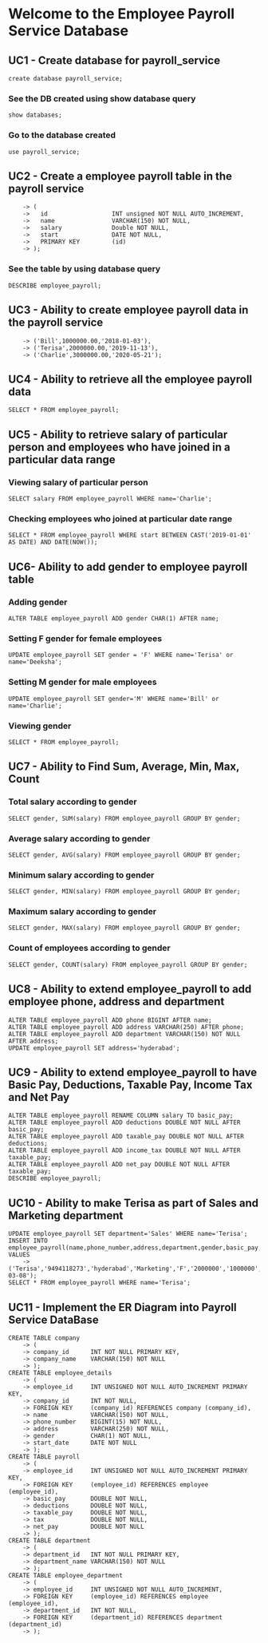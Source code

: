 # Welcome to the Employee Payroll Service Database

## UC1 - Create database for payroll_service
```create database payroll_service;```

### See the DB created using show database query
```show databases;```

### Go to the database created
```use payroll_service;```

## UC2 - Create a employee payroll table in the payroll service
```CREATE TABLE employee_payroll
    -> (
    ->   id                  INT unsigned NOT NULL AUTO_INCREMENT,
    ->   name                VARCHAR(150) NOT NULL,
    ->   salary              Double NOT NULL,
    ->   start               DATE NOT NULL,
    ->   PRIMARY KEY         (id)
    -> );
```
### See the table by using database query
```DESCRIBE employee_payroll;```

## UC3 - Ability to create employee payroll data in the payroll service
```INSERT INTO employee_payroll(name , salary , start) VALUES
    -> ('Bill',1000000.00,'2018-01-03'),
    -> ('Terisa',2000000.00,'2019-11-13'),
    -> ('Charlie',3000000.00,'2020-05-21');
```
## UC4 - Ability to retrieve all the employee payroll data
```SELECT * FROM employee_payroll;```

## UC5 - Ability to retrieve salary of particular person and employees who have joined in a particular data range
### Viewing salary of particular person
```SELECT salary FROM employee_payroll WHERE name='Charlie';```

### Checking employees who joined at particular date range
```SELECT * FROM employee_payroll WHERE start BETWEEN CAST('2019-01-01' AS DATE) AND DATE(NOW());```

## UC6- Ability to add gender to employee payroll table
### Adding gender
```ALTER TABLE employee_payroll ADD gender CHAR(1) AFTER name;```

### Setting F gender for female employees
```UPDATE employee_payroll SET gender = 'F' WHERE name='Terisa' or name='Deeksha';```

### Setting M gender for male employees
```UPDATE employee_payroll SET gender='M' WHERE name='Bill' or name='Charlie';```

### Viewing gender
```SELECT * FROM employee_payroll;```

## UC7 - Ability to Find Sum, Average, Min, Max, Count
### Total salary according to gender
```SELECT gender, SUM(salary) FROM employee_payroll GROUP BY gender;```

### Average salary according to gender
```SELECT gender, AVG(salary) FROM employee_payroll GROUP BY gender;```

### Minimum salary according to gender
```SELECT gender, MIN(salary) FROM employee_payroll GROUP BY gender;```

### Maximum salary according to gender
```SELECT gender, MAX(salary) FROM employee_payroll GROUP BY gender;```

### Count of employees according to gender
```SELECT gender, COUNT(salary) FROM employee_payroll GROUP BY gender;```

## UC8 - Ability to extend employee_payroll to add employee phone, address and department
```
ALTER TABLE employee_payroll ADD phone BIGINT AFTER name;
ALTER TABLE employee_payroll ADD address VARCHAR(250) AFTER phone;
ALTER TABLE employee_payroll ADD department VARCHAR(150) NOT NULL AFTER address;
UPDATE employee_payroll SET address='hyderabad';
```
## UC9 - Ability to extend employee_payroll to have Basic Pay, Deductions, Taxable Pay, Income Tax and Net Pay
```
ALTER TABLE employee_payroll RENAME COLUMN salary TO basic_pay;
ALTER TABLE employee_payroll ADD deductions DOUBLE NOT NULL AFTER basic_pay;
ALTER TABLE employee_payroll ADD taxable_pay DOUBLE NOT NULL AFTER deductions;
ALTER TABLE employee_payroll ADD income_tax DOUBLE NOT NULL AFTER taxable_pay;
ALTER TABLE employee_payroll ADD net_pay DOUBLE NOT NULL AFTER taxable_pay;
DESCRIBE employee_payroll;
```
## UC10 - Ability to make Terisa as part of Sales and Marketing department
```
UPDATE employee_payroll SET department='Sales' WHERE name='Terisa';
INSERT INTO employee_payroll(name,phone_number,address,department,gender,basic_pay,deductions,taxable_pay,tax,net_pay,start) VALUES
    -> ('Terisa','9494118273','hyderabad','Marketing','F','2000000','1000000','2000000','500000','1500000','2018-03-08');
SELECT * FROM employee_payroll WHERE name='Terisa';
```
## UC11 - Implement the ER Diagram into Payroll Service DataBase
```
CREATE TABLE company
    -> (
    -> company_id      INT NOT NULL PRIMARY KEY,
    -> company_name    VARCHAR(150) NOT NULL
    -> );
CREATE TABLE employee_details
    -> (
    -> employee_id     INT UNSIGNED NOT NULL AUTO_INCREMENT PRIMARY KEY,
    -> company_id      INT NOT NULL,
    -> FOREIGN KEY     (company_id) REFERENCES company (company_id),
    -> name            VARCHAR(150) NOT NULL,
    -> phone_number    BIGINT(15) NOT NULL,
    -> address         VARCHAR(250) NOT NULL,
    -> gender          CHAR(1) NOT NULL,
    -> start_date      DATE NOT NULL
    -> );
CREATE TABLE payroll
    -> (
    -> employee_id     INT UNSIGNED NOT NULL AUTO_INCREMENT PRIMARY KEY,
    -> FOREIGN KEY     (employee_id) REFERENCES employee (employee_id),
    -> basic_pay       DOUBLE NOT NULL,
    -> deductions      DOUBLE NOT NULL,
    -> taxable_pay     DOUBLE NOT NULL,
    -> tax             DOUBLE NOT NULL,
    -> net_pay         DOUBLE NOT NULL
    -> );
CREATE TABLE department
    -> (
    -> department_id   INT NOT NULL PRIMARY KEY,
    -> department_name VARCHAR(150) NOT NULL
    -> );
CREATE TABLE employee_department
    -> (
    -> employee_id     INT UNSIGNED NOT NULL AUTO_INCREMENT,
    -> FOREIGN KEY     (employee_id) REFERENCES employee (employee_id),
    -> department_id   INT NOT NULL,
    -> FOREIGN KEY     (department_id) REFERENCES department (department_id)
    -> );
```
